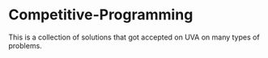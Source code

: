 # Competitive-Programming
This is a collection of solutions that got accepted on UVA on many types of problems.
